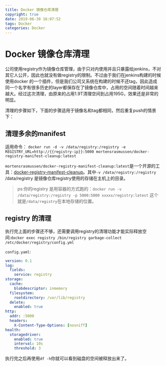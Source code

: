 ```yaml
---
title: Docker 镜像仓库清理
copyright: true
date: 2019-06-30 16:07:52
tags: Docker
categories: Docker
---
```


# Docker 镜像仓库清理

公司使用registry作为镜像仓库管理，由于只对内使用并且只暴露给jenkins，不对其它人公开，因此也就没有做registry的限制。不过由于我们在jenkins构建的时候使用docker 的一个插件，但是我们公司又系统在构建的时候不还tag，因此造成同一个名字有很多历史的layer都保存在了镜像仓库中，占用的空间随着时间越来越大。经过这次清理，由原来的占用1.9T清理空间到占用195G，效果还是非常的明显。

清理的步骤如下，下面的步骤适用于镜像名和tag都相同，然后重复push的情景下：
<!--more-->
## 清理多余的manifest

适用命令：
`docker run -d -v /data/registry:/registry -e REGISTRY_URL=http://{{registry-ip}}:5000 mortensrasmussen/docker-registry-manifest-cleanup:latest`

`mortensrasmussen/docker-registry-manifest-cleanup:latest`是一个开源的工具：[docker-registry-manifest-cleanup](https://github.com/mortensteenrasmussen/docker-registry-manifest-cleanup)。其中`-v /data/registry:/registry` /data/registry 是镜像仓库registry使用的存储在主机上的目录。

> ps:你的registry 是用容器的方式跑的：`docker run -v /data/registry:/registry -p 5000:5000 xxxxx/registry:latest` 这个就是`/data/registry`在本地存储的位置。

## registry 的清理

执行完上面的步骤还不够，还需要调用registry的清理功能才能实际释放空间:`docker exec registry /bin/registry garbage-collect /etc/docker/registry/config.yml`

`config.yaml`:

```yaml
version: 0.1
log:
  fields:
    service: registry
storage:
  cache:
    blobdescriptor: inmemory
  filesystem:
    rootdirectory: /var/lib/registry
  delete:
    enabled: true
http:
  addr: :5000
  headers:
    X-Content-Type-Options: [nosniff]
health:
  storagedriver:
    enabled: true
    interval: 10s
    threshold: 3
```

执行完之后再使用`df -h`你就可以看到磁盘的空间被释放出来了。